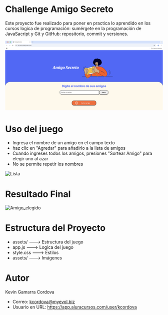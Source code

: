 # Challenge Amigo Secreto
Este proyecto fue realizado para poner en practica lo aprendido en los cursos logica de programación: sumérgete en la programación de JavaSacript y Git y GitHub: repositorio, commit y versiones.

![Vista previa](assets/Amigo_Secreto.png)

# Uso del juego
* Ingresa el nombre de un amigo en el campo texto
* haz clic en "Agredar" para añadirlo a la lista de amigos
* Cuando ingreses todos los amigos, presiones "Sortear Amigo" para elegir uno al azar
* No se permite repetir los nombres

![Lista](Lista_de_Amigos.png)

# Resultado Final

![Amigo_elegido](Amigo_secreto_elegido.png)

# Estructura del Proyecto 

* assets/    ---> Estructura del juego
* app.js     ---> Logica del juego
* style.css  ---> Estilos
* assets/    ---> Imágenes

# Autor
Kevin Gamarra Cordova
* Correo: kcordova@myevol.biz
* Usuario en URL: https://app.aluracursos.com/user/kcordova
